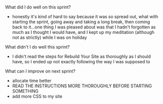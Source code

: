 What did I do well on this sprint?
- honestly it's kind of hard to say because it was so spread out, what with starting the sprint, going away and taking a long break, then coming back to it...one thing I was pleased about was that I hadn't forgotten as much as I thought I would have, and I kept up my meditation (although not as strictly) while I was on holiday

What didn't I do well this sprint?
- I didn't read the steps for Rebuild Your Site as thoroughly as I should have, so I ended up not exactly following the way I was supposed to

What can I improve on next sprint?
- allocate time better
- READ THE INSTRUCTIONS MORE THOROUGHLY BEFORE STARTING SOMETHING
- add more CSS to my site
